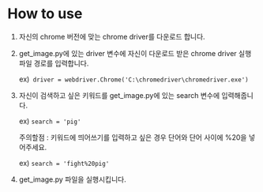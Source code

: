 # How to use
1. 자신의 chrome 버전에 맞는 chrome driver를 다운로드 합니다.
2. get_image.py에 있는 driver 변수에 자신이 다운로드 받은 chrome driver 실행파일 경로를 입력합니다.

    ex)``` driver = webdriver.Chrome('C:\chromedriver\chromedriver.exe')```
3. 자신이 검색하고 싶은 키워드를 get_image.py에 있는 search 변수에 입력해줍니다.

    ex) ```search = 'pig'```
    
    주의할점 : 키워드에 띄어쓰기를 입력하고 싶은 경우 단어와 단어 사이에 %20을 넣어주세요.

    ex) ```search = 'fight%20pig'```
4. get_image.py 파일을 실행시킵니다.
